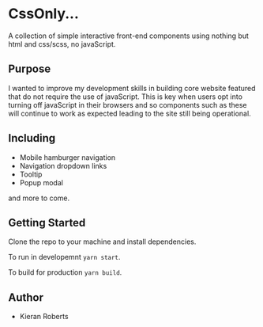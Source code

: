 # CssOnly...
A collection of simple interactive front-end components using nothing but html and css/scss, no javaScript.

## Purpose
I wanted to improve my development skills in building core website featured that do not require the use of javaScript. This is key when users opt into turning off javaScript in their browsers and so components such as these will continue to work as expected leading to the site still being operational.

## Including
* Mobile hamburger navigation
* Navigation dropdown links
* Tooltip
* Popup modal

and more to come.

## Getting Started
Clone the repo to your machine and install dependencies.

To run in developemnt `yarn start`.  

To build for production `yarn build`.

## Author
* Kieran Roberts



